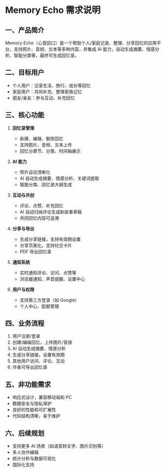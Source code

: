 # Memory Echo 需求说明

## 一、产品简介
Memory Echo（心音回口）是一个帮助个人/家庭记录、整理、分享回忆的应用平台，支持照片、音频、文本等多种内容，并集成 AI 能力，自动生成摘要、情感分析、智能分类等，最终可生成回忆录。

## 二、目标用户
- 个人用户：记录生活、旅行、成长等回忆
- 家庭用户：共同补充、整理家族记忆
- 朋友/亲友：参与互动、补充回忆

## 三、核心功能
1. **回忆录管理**
   - 新建、编辑、删除回忆
   - 支持图片、音频、文本上传
   - 回忆分章节、分类、时间轴展示

2. **AI 能力**
   - 照片自动清晰化
   - AI 自动生成摘要、情感分析、关键词提取
   - 智能分类、回忆录大纲生成

3. **互动与共创**
   - 评论、点赞、补充回忆
   - AI 自动归纳评论生成新故事草稿
   - 共同回忆内容可追溯

4. **分享与导出**
   - 生成分享链接，支持有效期设置
   - 分享页美化，支持社交卡片
   - PDF 导出回忆录

5. **通知系统**
   - 实时通知评论、访问、点赞等
   - 浏览器通知、声音提醒、设置中心

6. **用户与权限**
   - 支持第三方登录（如 Google）
   - 个人中心、配额管理

## 四、业务流程
1. 用户注册/登录
2. 创建/编辑回忆，上传图片/音频
3. AI 自动生成摘要、情感分析
4. 生成分享链接，设置有效期
5. 其他用户访问、评论、互动
6. 作者可导出回忆录

## 五、非功能需求
- 响应式设计，兼容移动端和 PC
- 数据安全与隐私保护
- 良好的性能和可扩展性
- 代码结构清晰，易于维护

## 六、后续规划
- 支持更多 AI 场景（如语音转文字、图片识别等）
- 多人协作编辑
- 统计分析与数据可视化
- 国际化支持 